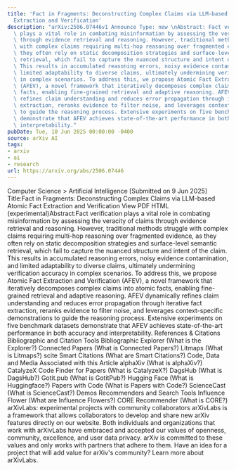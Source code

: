 ```yaml
---
title: 'Fact in Fragments: Deconstructing Complex Claims via LLM-based Atomic Fact
  Extraction and Verification'
description: "arXiv:2506.07446v1 Announce Type: new \nAbstract: Fact verification\
  \ plays a vital role in combating misinformation by assessing the veracity of claims\
  \ through evidence retrieval and reasoning. However, traditional methods struggle\
  \ with complex claims requiring multi-hop reasoning over fragmented evidence, as\
  \ they often rely on static decomposition strategies and surface-level semantic\
  \ retrieval, which fail to capture the nuanced structure and intent of the claim.\
  \ This results in accumulated reasoning errors, noisy evidence contamination, and\
  \ limited adaptability to diverse claims, ultimately undermining verification accuracy\
  \ in complex scenarios. To address this, we propose Atomic Fact Extraction and Verification\
  \ (AFEV), a novel framework that iteratively decomposes complex claims into atomic\
  \ facts, enabling fine-grained retrieval and adaptive reasoning. AFEV dynamically\
  \ refines claim understanding and reduces error propagation through iterative fact\
  \ extraction, reranks evidence to filter noise, and leverages context-specific demonstrations\
  \ to guide the reasoning process. Extensive experiments on five benchmark datasets\
  \ demonstrate that AFEV achieves state-of-the-art performance in both accuracy and\
  \ interpretability."
pubDate: Tue, 10 Jun 2025 00:00:00 -0400
source: arXiv AI
tags:
- arxiv
- ai
- research
url: https://arxiv.org/abs/2506.07446
---
```


Computer Science > Artificial Intelligence
[Submitted on 9 Jun 2025]
Title:Fact in Fragments: Deconstructing Complex Claims via LLM-based Atomic Fact Extraction and Verification
View PDF HTML (experimental)Abstract:Fact verification plays a vital role in combating misinformation by assessing the veracity of claims through evidence retrieval and reasoning. However, traditional methods struggle with complex claims requiring multi-hop reasoning over fragmented evidence, as they often rely on static decomposition strategies and surface-level semantic retrieval, which fail to capture the nuanced structure and intent of the claim. This results in accumulated reasoning errors, noisy evidence contamination, and limited adaptability to diverse claims, ultimately undermining verification accuracy in complex scenarios. To address this, we propose Atomic Fact Extraction and Verification (AFEV), a novel framework that iteratively decomposes complex claims into atomic facts, enabling fine-grained retrieval and adaptive reasoning. AFEV dynamically refines claim understanding and reduces error propagation through iterative fact extraction, reranks evidence to filter noise, and leverages context-specific demonstrations to guide the reasoning process. Extensive experiments on five benchmark datasets demonstrate that AFEV achieves state-of-the-art performance in both accuracy and interpretability.
References & Citations
Bibliographic and Citation Tools
Bibliographic Explorer (What is the Explorer?)
Connected Papers (What is Connected Papers?)
Litmaps (What is Litmaps?)
scite Smart Citations (What are Smart Citations?)
Code, Data and Media Associated with this Article
alphaXiv (What is alphaXiv?)
CatalyzeX Code Finder for Papers (What is CatalyzeX?)
DagsHub (What is DagsHub?)
Gotit.pub (What is GotitPub?)
Hugging Face (What is Huggingface?)
Papers with Code (What is Papers with Code?)
ScienceCast (What is ScienceCast?)
Demos
Recommenders and Search Tools
Influence Flower (What are Influence Flowers?)
CORE Recommender (What is CORE?)
arXivLabs: experimental projects with community collaborators
arXivLabs is a framework that allows collaborators to develop and share new arXiv features directly on our website.
Both individuals and organizations that work with arXivLabs have embraced and accepted our values of openness, community, excellence, and user data privacy. arXiv is committed to these values and only works with partners that adhere to them.
Have an idea for a project that will add value for arXiv's community? Learn more about arXivLabs.